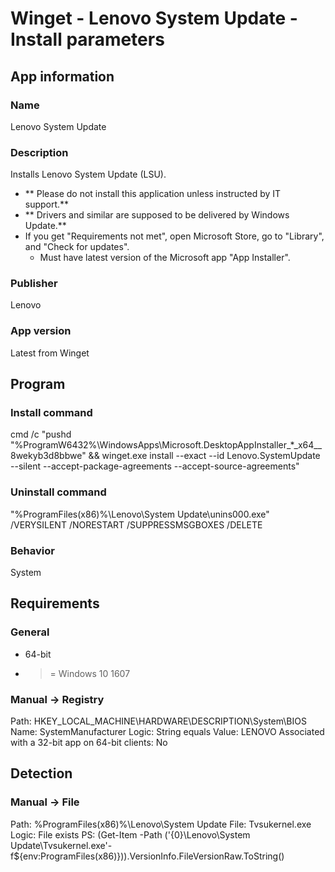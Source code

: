 # Winget - Lenovo System Update - Install parameters
## App information
### Name
Lenovo System Update

### Description
Installs Lenovo System Update (LSU).

* ** Please do not install this application unless instructed by IT support.**
* ** Drivers and similar are supposed to be delivered by Windows Update.**
* If you get "Requirements not met", open Microsoft Store, go to "Library", and "Check for updates".
  * Must have latest version of the Microsoft app "App Installer".

### Publisher
Lenovo

### App version
Latest from Winget


## Program
### Install command
cmd /c "pushd "%ProgramW6432%\WindowsApps\Microsoft.DesktopAppInstaller_*_x64__8wekyb3d8bbwe" && winget.exe install --exact --id Lenovo.SystemUpdate --silent --accept-package-agreements --accept-source-agreements"

### Uninstall command
"%ProgramFiles(x86)%\Lenovo\System Update\unins000.exe" /VERYSILENT /NORESTART /SUPPRESSMSGBOXES /DELETE

### Behavior
System


## Requirements
### General
* 64-bit
* >= Windows 10 1607
### Manual -> Registry
Path:  HKEY_LOCAL_MACHINE\HARDWARE\DESCRIPTION\System\BIOS
Name:  SystemManufacturer
Logic: String equals
Value: LENOVO
Associated with a 32-bit app on 64-bit clients: No

## Detection
### Manual -> File
Path:  %ProgramFiles(x86)%\Lenovo\System Update
File:  Tvsukernel.exe
Logic: File exists
PS:    (Get-Item -Path ('{0}\Lenovo\System Update\Tvsukernel.exe'-f${env:ProgramFiles(x86)})).VersionInfo.FileVersionRaw.ToString()